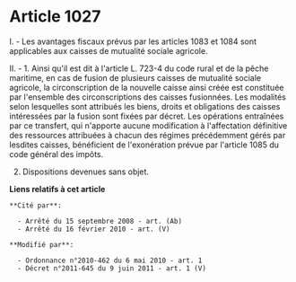 # Article 1027

I. - Les avantages fiscaux prévus par les articles 1083 et 1084 sont applicables aux caisses de mutualité sociale agricole.

II. - 1. Ainsi qu'il est dit à l'article L. 723-4 du code rural et de la pêche maritime, en cas de fusion de plusieurs
caisses de mutualité sociale agricole, la circonscription de la nouvelle caisse ainsi créée est constituée par l'ensemble des
circonscriptions des caisses fusionnées. Les modalités selon lesquelles sont attribués les biens, droits et obligations des
caisses intéressées par la fusion sont fixées par décret. Les opérations entraînées par ce transfert, qui n'apporte aucune
modification à l'affectation définitive des ressources attribuées à chacun des régimes précédemment gérés par lesdites
caisses, bénéficient de l'exonération prévue par l'article 1085 du code général des impôts.

2. Dispositions devenues sans objet.

**Liens relatifs à cet article**

	**Cité par**:

	  - Arrêté du 15 septembre 2008 - art. (Ab)
	  - Arrêté du 16 février 2010 - art. (V)

	**Modifié par**:

	  - Ordonnance n°2010-462 du 6 mai 2010 - art. 1
	  - Décret n°2011-645 du 9 juin 2011 - art. 1 (V)
